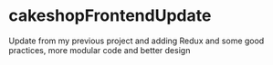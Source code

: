 # cakeshopFrontendUpdate
Update from my previous project and adding Redux and some good practices, more modular code and better design 
